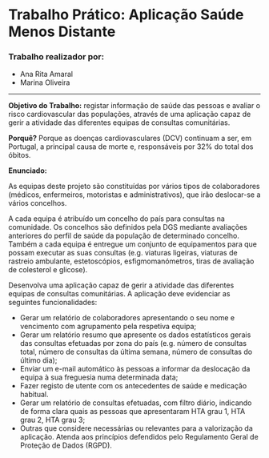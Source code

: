 # Trabalho Prático: Aplicação Saúde Menos Distante

### Trabalho realizador por:
- Ana Rita Amaral
- Marina Oliveira

---

**Objetivo do Trabalho:** registar informação de saúde das pessoas e avaliar o risco cardiovascular das populações, através de uma aplicação capaz de gerir a atividade das diferentes equipas de consultas comunitárias. 

**Porquê?** Porque as doenças cardiovasculares (DCV) continuam a ser, em Portugal, a principal causa de morte e, responsáveis por 32% do total dos óbitos.

**Enunciado:**

As equipas deste projeto são constituídas por vários tipos de colaboradores (médicos, enfermeiros, motoristas e administrativos), que irão deslocar-se a vários concelhos.

A cada equipa é atribuído um concelho do país para consultas na comunidade. Os concelhos são definidos pela DGS mediante avaliações anteriores do perfil de saúde da população de determinado concelho. Também a cada equipa é entregue um conjunto de equipamentos para que possam executar as suas consultas (e.g. viaturas ligeiras, viaturas de rastreio ambulante, estetoscópios, esfigmomanómetros, tiras de avaliação de colesterol e glicose).

Desenvolva uma aplicação capaz de gerir a atividade das diferentes equipas de consultas comunitárias. A aplicação deve evidenciar as seguintes funcionalidades: 

- Gerar um relatório de colaboradores apresentando o seu nome e vencimento com agrupamento pela respetiva equipa; 
- Gerar um relatório resumo que apresente os dados estatísticos gerais das consultas efetuadas por zona do país (e.g. número de consultas total, número de consultas da última semana, número de consultas do último dia); 
- Enviar um e-mail automático às pessoas a informar da deslocação da equipa à sua freguesia numa determinada data; 
- Fazer registo de utente com os antecedentes de saúde e medicação habitual. 
- Gerar um relatório de consultas efetuadas, com filtro diário, indicando de forma clara quais as pessoas que apresentaram HTA grau 1, HTA grau 2, HTA grau 3; 
- Outras que considere necessárias ou relevantes para a valorização da aplicação. Atenda aos princípios defendidos pelo Regulamento Geral de Proteção de Dados (RGPD).
